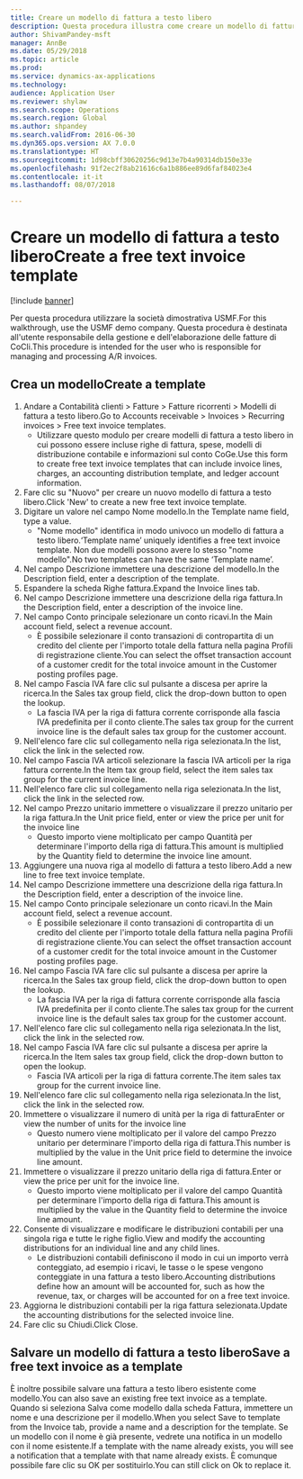 ```yaml
--- 
title: Creare un modello di fattura a testo libero
description: Questa procedura illustra come creare un modello di fattura a testo libero.
author: ShivamPandey-msft
manager: AnnBe
ms.date: 05/29/2018
ms.topic: article
ms.prod: 
ms.service: dynamics-ax-applications
ms.technology: 
audience: Application User
ms.reviewer: shylaw
ms.search.scope: Operations
ms.search.region: Global
ms.author: shpandey
ms.search.validFrom: 2016-06-30
ms.dyn365.ops.version: AX 7.0.0
ms.translationtype: HT
ms.sourcegitcommit: 1d98cbff30620256c9d13e7b4a90314db150e33e
ms.openlocfilehash: 91f2ec2f8ab21616c6a1b886ee89d6faf84023e4
ms.contentlocale: it-it
ms.lasthandoff: 08/07/2018

---
```

# <a name="create-a-free-text-invoice-template"></a><span data-ttu-id="7e89a-103">Creare un modello di fattura a testo libero</span><span class="sxs-lookup"><span data-stu-id="7e89a-103">Create a free text invoice template</span></span>

[!include [banner](../includes/banner.md)]

<span data-ttu-id="7e89a-104">Per questa procedura utilizzare la società dimostrativa USMF.</span><span class="sxs-lookup"><span data-stu-id="7e89a-104">For this walkthrough, use the USMF demo company.</span></span> <span data-ttu-id="7e89a-105">Questa procedura è destinata all'utente responsabile della gestione e dell'elaborazione delle fatture di CoCli.</span><span class="sxs-lookup"><span data-stu-id="7e89a-105">This procedure is intended for the user who is responsible for managing and processing A/R invoices.</span></span>

## <a name="create-a-template"></a><span data-ttu-id="7e89a-106">Crea un modello</span><span class="sxs-lookup"><span data-stu-id="7e89a-106">Create a template</span></span>

1. <span data-ttu-id="7e89a-107">Andare a Contabilità clienti > Fatture > Fatture ricorrenti > Modelli di fattura a testo libero.</span><span class="sxs-lookup"><span data-stu-id="7e89a-107">Go to Accounts receivable > Invoices > Recurring invoices > Free text invoice templates.</span></span>
    * <span data-ttu-id="7e89a-108">Utilizzare questo modulo per creare modelli di fattura a testo libero in cui possono essere incluse righe di fattura, spese, modelli di distribuzione contabile e informazioni sul conto CoGe.</span><span class="sxs-lookup"><span data-stu-id="7e89a-108">Use this form to create free text invoice templates that can include invoice lines, charges, an accounting distribution template, and ledger account information.</span></span>  
2. <span data-ttu-id="7e89a-109">Fare clic su "Nuovo" per creare un nuovo modello di fattura a testo libero.</span><span class="sxs-lookup"><span data-stu-id="7e89a-109">Click 'New' to create a new free text invoice template.</span></span>
3. <span data-ttu-id="7e89a-110">Digitare un valore nel campo Nome modello.</span><span class="sxs-lookup"><span data-stu-id="7e89a-110">In the Template name field, type a value.</span></span>
    * <span data-ttu-id="7e89a-111">"Nome modello" identifica in modo univoco un modello di fattura a testo libero.</span><span class="sxs-lookup"><span data-stu-id="7e89a-111">‘Template name’ uniquely identifies a free text invoice template.</span></span> <span data-ttu-id="7e89a-112">Non due modelli possono avere lo stesso "nome modello".</span><span class="sxs-lookup"><span data-stu-id="7e89a-112">No two templates can have the same ‘Template name’.</span></span>  
4. <span data-ttu-id="7e89a-113">Nel campo Descrizione immettere una descrizione del modello.</span><span class="sxs-lookup"><span data-stu-id="7e89a-113">In the Description field, enter a description of the template.</span></span>
5. <span data-ttu-id="7e89a-114">Espandere la scheda Righe fattura.</span><span class="sxs-lookup"><span data-stu-id="7e89a-114">Expand the Invoice lines tab.</span></span>
6. <span data-ttu-id="7e89a-115">Nel campo Descrizione immettere una descrizione della riga fattura.</span><span class="sxs-lookup"><span data-stu-id="7e89a-115">In the Description field, enter a description of the invoice line.</span></span>
7. <span data-ttu-id="7e89a-116">Nel campo Conto principale selezionare un conto ricavi.</span><span class="sxs-lookup"><span data-stu-id="7e89a-116">In the Main account field, select a revenue account.</span></span>
    * <span data-ttu-id="7e89a-117">È possibile selezionare il conto transazioni di contropartita di un credito del cliente per l'importo totale della fattura nella pagina Profili di registrazione cliente.</span><span class="sxs-lookup"><span data-stu-id="7e89a-117">You can select the offset transaction account of a customer credit for the total invoice amount in the Customer posting profiles page.</span></span>  
8. <span data-ttu-id="7e89a-118">Nel campo Fascia IVA fare clic sul pulsante a discesa per aprire la ricerca.</span><span class="sxs-lookup"><span data-stu-id="7e89a-118">In the Sales tax group field, click the drop-down button to open the lookup.</span></span>
    * <span data-ttu-id="7e89a-119">La fascia IVA per la riga di fattura corrente corrisponde alla fascia IVA predefinita per il conto cliente.</span><span class="sxs-lookup"><span data-stu-id="7e89a-119">The sales tax group for the current invoice line is the default sales tax group for the customer account.</span></span>  
9. <span data-ttu-id="7e89a-120">Nell'elenco fare clic sul collegamento nella riga selezionata.</span><span class="sxs-lookup"><span data-stu-id="7e89a-120">In the list, click the link in the selected row.</span></span>
10. <span data-ttu-id="7e89a-121">Nel campo Fascia IVA articoli selezionare la fascia IVA articoli per la riga fattura corrente.</span><span class="sxs-lookup"><span data-stu-id="7e89a-121">In the Item tax group field, select the item sales tax group for the current invoice line.</span></span>
11. <span data-ttu-id="7e89a-122">Nell'elenco fare clic sul collegamento nella riga selezionata.</span><span class="sxs-lookup"><span data-stu-id="7e89a-122">In the list, click the link in the selected row.</span></span>
12. <span data-ttu-id="7e89a-123">Nel campo Prezzo unitario immettere o visualizzare il prezzo unitario per la riga fattura.</span><span class="sxs-lookup"><span data-stu-id="7e89a-123">In the Unit price field, enter or view the price per unit for the invoice line</span></span>
    * <span data-ttu-id="7e89a-124">Questo importo viene moltiplicato per campo Quantità per determinare l'importo della riga di fattura.</span><span class="sxs-lookup"><span data-stu-id="7e89a-124">This amount is multiplied by the Quantity field to determine the invoice line amount.</span></span>  
13. <span data-ttu-id="7e89a-125">Aggiungere una nuova riga al modello di fattura a testo libero.</span><span class="sxs-lookup"><span data-stu-id="7e89a-125">Add a new line to free text invoice template.</span></span>
14. <span data-ttu-id="7e89a-126">Nel campo Descrizione immettere una descrizione della riga fattura.</span><span class="sxs-lookup"><span data-stu-id="7e89a-126">In the Description field, enter a description of the invoice line.</span></span>
15. <span data-ttu-id="7e89a-127">Nel campo Conto principale selezionare un conto ricavi.</span><span class="sxs-lookup"><span data-stu-id="7e89a-127">In the Main account field, select a revenue account.</span></span>
    * <span data-ttu-id="7e89a-128">È possibile selezionare il conto transazioni di contropartita di un credito del cliente per l'importo totale della fattura nella pagina Profili di registrazione cliente.</span><span class="sxs-lookup"><span data-stu-id="7e89a-128">You can select the offset transaction account of a customer credit for the total invoice amount in the Customer posting profiles page.</span></span>  
16. <span data-ttu-id="7e89a-129">Nel campo Fascia IVA fare clic sul pulsante a discesa per aprire la ricerca.</span><span class="sxs-lookup"><span data-stu-id="7e89a-129">In the Sales tax group field, click the drop-down button to open the lookup.</span></span>
    * <span data-ttu-id="7e89a-130">La fascia IVA per la riga di fattura corrente corrisponde alla fascia IVA predefinita per il conto cliente.</span><span class="sxs-lookup"><span data-stu-id="7e89a-130">The sales tax group for the current invoice line is the default sales tax group for the customer account.</span></span>  
17. <span data-ttu-id="7e89a-131">Nell'elenco fare clic sul collegamento nella riga selezionata.</span><span class="sxs-lookup"><span data-stu-id="7e89a-131">In the list, click the link in the selected row.</span></span>
18. <span data-ttu-id="7e89a-132">Nel campo Fascia IVA fare clic sul pulsante a discesa per aprire la ricerca.</span><span class="sxs-lookup"><span data-stu-id="7e89a-132">In the Item sales tax group field, click the drop-down button to open the lookup.</span></span>
    * <span data-ttu-id="7e89a-133">Fascia IVA articoli per la riga di fattura corrente.</span><span class="sxs-lookup"><span data-stu-id="7e89a-133">The item sales tax group for the current invoice line.</span></span>  
19. <span data-ttu-id="7e89a-134">Nell'elenco fare clic sul collegamento nella riga selezionata.</span><span class="sxs-lookup"><span data-stu-id="7e89a-134">In the list, click the link in the selected row.</span></span>
20. <span data-ttu-id="7e89a-135">Immettere o visualizzare il numero di unità per la riga di fattura</span><span class="sxs-lookup"><span data-stu-id="7e89a-135">Enter or view the number of units for the invoice line</span></span>
    * <span data-ttu-id="7e89a-136">Questo numero viene moltiplicato per il valore del campo Prezzo unitario per determinare l'importo della riga di fattura.</span><span class="sxs-lookup"><span data-stu-id="7e89a-136">This number is multiplied by the value in the Unit price field to determine the invoice line amount.</span></span>  
21. <span data-ttu-id="7e89a-137">Immettere o visualizzare il prezzo unitario della riga di fattura.</span><span class="sxs-lookup"><span data-stu-id="7e89a-137">Enter or view the price per unit for the invoice line.</span></span> 
    * <span data-ttu-id="7e89a-138">Questo importo viene moltiplicato per il valore del campo Quantità per determinare l'importo della riga di fattura.</span><span class="sxs-lookup"><span data-stu-id="7e89a-138">This amount is multiplied by the value in the Quantity field to determine the invoice line amount.</span></span>  
22. <span data-ttu-id="7e89a-139">Consente di visualizzare e modificare le distribuzioni contabili per una singola riga e tutte le righe figlio.</span><span class="sxs-lookup"><span data-stu-id="7e89a-139">View and modify the accounting distributions for an individual line and any child lines.</span></span>
    * <span data-ttu-id="7e89a-140">Le distribuzioni contabili definiscono il modo in cui un importo verrà conteggiato, ad esempio i ricavi, le tasse o le spese vengono conteggiate in una fattura a testo libero.</span><span class="sxs-lookup"><span data-stu-id="7e89a-140">Accounting distributions define how an amount will be accounted for, such as how the revenue, tax, or charges will be accounted for on a free text invoice.</span></span>  
23. <span data-ttu-id="7e89a-141">Aggiorna le distribuzioni contabili per la riga fattura selezionata.</span><span class="sxs-lookup"><span data-stu-id="7e89a-141">Update the accounting distributions for the selected invoice line.</span></span>
24. <span data-ttu-id="7e89a-142">Fare clic su Chiudi.</span><span class="sxs-lookup"><span data-stu-id="7e89a-142">Click Close.</span></span>

## <a name="save-a-free-text-invoice-as-a-template"></a><span data-ttu-id="7e89a-143">Salvare un modello di fattura a testo libero</span><span class="sxs-lookup"><span data-stu-id="7e89a-143">Save a free text invoice as a template</span></span>
<span data-ttu-id="7e89a-144">È inoltre possibile salvare una fattura a testo libero esistente come modello.</span><span class="sxs-lookup"><span data-stu-id="7e89a-144">You can also save an existing free text invoice as a template.</span></span> <span data-ttu-id="7e89a-145">Quando si seleziona Salva come modello dalla scheda Fattura, immettere un nome e una descrizione per il modello.</span><span class="sxs-lookup"><span data-stu-id="7e89a-145">When you select Save to template from the Invoice tab, provide a name and a description for the template.</span></span> <span data-ttu-id="7e89a-146">Se un modello con il nome è già presente, vedrete una notifica in un modello con il nome esistente.</span><span class="sxs-lookup"><span data-stu-id="7e89a-146">If a template with the name already exists, you will see a notification that a template with that name already exists.</span></span> <span data-ttu-id="7e89a-147">È comunque possibile fare clic su OK per sostituirlo.</span><span class="sxs-lookup"><span data-stu-id="7e89a-147">You can still click on Ok to replace it.</span></span> 

